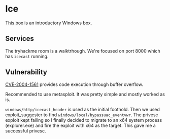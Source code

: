 # Ice

[This box](https://tryhackme.com/room/ice) is an introductory Windows box.

## Services

The tryhackme room is a walktrhough. We're focused on port 8000 which has `icecast` running.

## Vulnerability

[CVE-2004-1561](https://www.cvedetails.com/cve/CVE-2004-1561/ "CVE-2004-1561 security vulnerability details") provides code execution through buffer overflow.

Recommended to use metasploit. It was pretty simple and mostly worked as is.

`windows/http/icecast_header` is used as the initial foothold. Then we used exploit_suggester to find `windows/local/bypassuac_eventvwr`. The privesc exploit kept failing so I finally decided to migrate to an x64 system process (explorer.exe) and fire the exploit with x64 as the target. This gave me a successful privesc.

